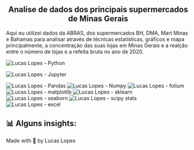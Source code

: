 <h2 align="center"> Analise de dados dos principais supermercados de Minas Gerais </h2> 

Aqui eu utilizei dados da ABRAS, dos supermercados BH, DMA, Mart Minas e Bahamas para analisar através de técnicas estatísticas, gráficos e mapa principalmente, a concentração das suas lojas em Minas Gerais e a realção entre o número de lojas e a refeita bruta no ano de 2020.

![Lucas Lopes - Python](https://img.shields.io/badge/Python-3776AB?style=for-the-badge&logo=python&logoColor=white)

![Lucas Lopes - Jupyter](https://img.shields.io/badge/Jupyter-black?style=for-the-badge&logo=Jupyter)

![Lucas Lopes - Pandas](https://img.shields.io/badge/-Pandas-9cf?style=for-the-badge&logo=Pandas)
![Lucas Lopes - Numpy](https://img.shields.io/badge/-Numpy-blue?style=for-the-badge&logo=Numpy)
![Lucas Lopes - folium](https://img.shields.io/badge/-folium-black?style=for-the-badge&logo=folium)
![Lucas Lopes - matplotlib](https://img.shields.io/badge/-matplotlib-blue?style=for-the-badge&logo=matplotlib)
![Lucas Lopes - sklearn](https://img.shields.io/badge/-sklearn-green?style=for-the-badge&logo=sklearn)
![Lucas Lopes - seaborn](https://img.shields.io/badge/-seaborn-black?style=for-the-badge&logo=seaborn)
![Lucas Lopes - scipy stats](https://img.shields.io/badge/-scipystats-9cf?style=for-the-badge&logo=scipystats)
![Lucas Lopes - excel](https://img.shields.io/badge/-Excel-green?style=for-the-badge&logo=Excel)


<h2>📊 Alguns insights: </h2> 


Made with 💖 by Lucas Lopes
